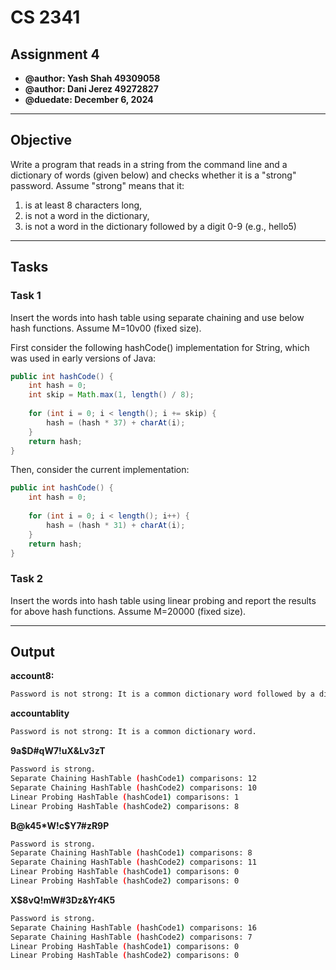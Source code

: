 # CS 2341
## Assignment 4
* **@author: Yash Shah 49309058**
* **@author: Dani Jerez 49272827**
* **@duedate: December 6, 2024**

------

## Objective
Write a program that reads in a string from the command line and a dictionary of words (given below) and checks whether it is a "strong" password. 
Assume "strong" means that it: 
1. is at least 8 characters long,  
2. is not a word in the dictionary,  
3. is not a word in the dictionary followed by a digit 0-9 (e.g., hello5)

------

## Tasks
### Task 1
Insert the words into hash table using separate chaining and use below hash functions. Assume M=10v00 (fixed size).

First consider the following hashCode() implementation for String, which was used in early versions of Java:
```Java
public int hashCode() {
    int hash = 0;
    int skip = Math.max(1, length() / 8);
    
    for (int i = 0; i < length(); i += skip) {
        hash = (hash * 37) + charAt(i);
    }
    return hash;
}
```

Then, consider the current implementation:
```Java
public int hashCode() {
    int hash = 0;
    
    for (int i = 0; i < length(); i++) {
        hash = (hash * 31) + charAt(i);
    }
    return hash;
}
```

### Task 2
Insert the words into hash table using linear probing and report the results for above hash functions. Assume M=20000 (fixed size).

------

## Output

**account8:**
```bash
Password is not strong: It is a common dictionary word followed by a digit.
```


**accountablity**
```bash
Password is not strong: It is a common dictionary word.
```


**9a$D#qW7!uX&Lv3zT**
```bash
Password is strong.
Separate Chaining HashTable (hashCode1) comparisons: 12
Separate Chaining HashTable (hashCode2) comparisons: 10
Linear Probing HashTable (hashCode1) comparisons: 1
Linear Probing HashTable (hashCode2) comparisons: 8
```


**B@k45*W!c$Y7#zR9P**
```bash
Password is strong.
Separate Chaining HashTable (hashCode1) comparisons: 8
Separate Chaining HashTable (hashCode2) comparisons: 11
Linear Probing HashTable (hashCode1) comparisons: 0
Linear Probing HashTable (hashCode2) comparisons: 0
```


**X$8vQ!mW#3Dz&Yr4K5**
```bash
Password is strong.
Separate Chaining HashTable (hashCode1) comparisons: 16
Separate Chaining HashTable (hashCode2) comparisons: 7
Linear Probing HashTable (hashCode1) comparisons: 0
Linear Probing HashTable (hashCode2) comparisons: 0
```